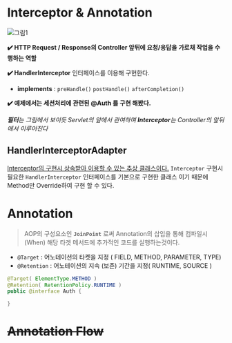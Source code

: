 # Interceptor & Annotation

![그림1](https://i.imgur.com/D3ITJmi.jpg)

**✔️ HTTP Request / Response의 Controller 앞뒤에 요청/응답을 가로채 작업을 수행하는 역할**

**✔️ HandlerInterceptor** 인터페이스를 이용해 구현한다.
- **implements** : `preHandle()` `postHandle()` `afterCompletion()`

**✔️ 예제에서는 세션처리에 관련된 @Auth 를 구현 해봤다.**

_**필터**는 그림에서 보이듯 Servlet의 앞에서 관여하며 **Interceptor**는 Controller의 앞뒤에서 이루어진다_

## HandlerInterceptorAdapter
[Interceptor의 구현시 상속받아 이용할 수 있는 추상 클래스이다.](https://docs.spring.io/spring-framework/docs/current/javadoc-api/org/springframework/web/servlet/handler/HandlerInterceptorAdapter.html)
`Interceptor` 구현시 필요한 `HandlerInterceptor` 인터페이스를 기본으로 구현한
클래스 이기 때문에 Method만 Override하여 구현 할 수 있다.

# Annotation
> AOP의 구성요소인 **`JoinPoint`** 로써 Annotation의 삽입을 통해 컴파일시(When) 해당 타겟 메서드에 추가적인 코드를 실행하는것이다.

- `@Target` :  어노테이션의 타켓을 지정 ( FIELD, METHOD, PARAMETER, TYPE)
- `@Retention` : 어노테이션의 지속 (보존) 기간을 지정(  RUNTIME, SOURCE )  

```java
@Target( ElementType.METHOD )
@Retention( RetentionPolicy.RUNTIME )
public @interface Auth {

}
```
# ~~Annotation Flow~~
